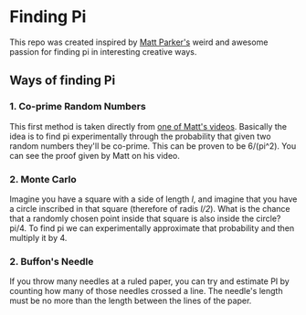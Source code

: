 # Finding Pi

This repo was created inspired by [Matt Parker's](https://www.youtube.com/channel/UCSju5G2aFaWMqn-_0YBtq5A) weird and awesome passion for finding pi in interesting creative ways.

## Ways of finding Pi

### 1. Co-prime Random Numbers

This first method is taken directly from [one of Matt's videos](https://www.youtube.com/watch?v=RZBhSi_PwHU). Basically the idea is to find pi experimentally through the probability that given two random numbers they'll be co-prime. This can be proven to be 6/(pi^2). You can see the proof given by Matt on his video.

### 2. Monte Carlo

Imagine you have a square with a side of length *l*, and imagine that you have a circle inscribed in that square (therefore of radis *l/2*). What is the chance that a randomly chosen point inside that square is also inside the circle? pi/4. To find pi we can experimentally approximate that probability and then multiply it by 4.

### 2. Buffon's Needle

If you throw many needles at a ruled paper, you can try and estimate PI by counting how many of those needles crossed a line. The needle's length must be no more than the length between the lines of the paper.